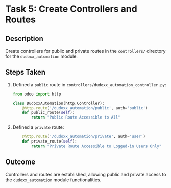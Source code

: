 # Task 5: Create Controllers and Routes

## Description
Create controllers for public and private routes in the `controllers/` directory for the `dudoxx_automation` module.

## Steps Taken
1. Defined a `public` route in `controllers/dudoxx_automation_controller.py`:
   ```python
   from odoo import http

   class DudoxxAutomation(http.Controller):
       @http.route('/dudoxx_automation/public', auth='public')
       def public_route(self):
           return "Public Route Accessible to All"
   ```

2. Defined a `private` route:
   ```python
       @http.route('/dudoxx_automation/private', auth='user')
       def private_route(self):
           return "Private Route Accessible to Logged-in Users Only"
   ```

## Outcome
Controllers and routes are established, allowing public and private access to the `dudoxx_automation` module functionalities.
